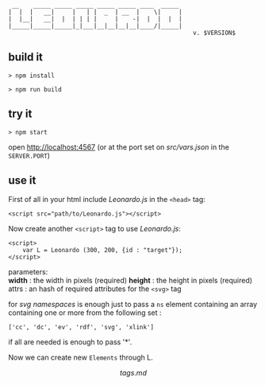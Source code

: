 ```
 __    _____ _____ _____ _____ _____ ____  _____ 
|  |  |   __|     |   | |  _  | __  |    \|     |
|  |__|   __|  |  | | | |     |    -|  |  |  |  |
|_____|_____|_____|_|___|__|__|__|__|____/|_____|
                                                    v. $VERSION$
```


## build it

`> npm install`

`> npm run build`

## try it  

`> npm start`

open [http://localhost:4567](http://localhost:4567) (or at the port set on _src/vars.json_ in the `SERVER.PORT`)

## use it

First of all in your html include _Leonardo.js_ in the `<head>` tag:  

    <script src="path/to/Leonardo.js"></script>

Now create another `<script>` tag to use _Leonardo.js_:  

```
<script>
    var L = Leonardo (300, 200, {id : "target"});
</script>
```

parameters:  
**width** : the width in pixels (required)
**height** : the height in pixels (required)
attrs : an hash of required attributes for the `<svg>` tag

for _svg namespaces_ is enough just to pass a `ns` element containing an array containing one or more from the following set :
```
['cc', 'dc', 'ev', 'rdf', 'svg', 'xlink']
```
if all are needed is enough to pass '*'.  




Now we can create new `Elements` through L.


$$tags.md$$





